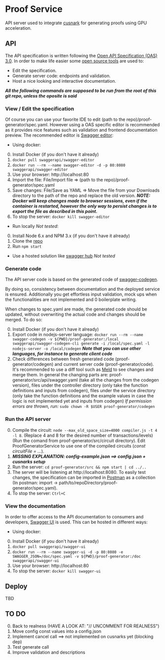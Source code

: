 # Proof Service
API server used to integrate [cusnark](https://github.com/iden3/cusnarks) for generating proofs using GPU acceleration.

## API

The API specification is written following the [Open API Specification (OAS) 3.0](https://swagger.io/specification/).
In order to make life easier some [open source tools](https://swagger.io/tools/open-source/) are used to:
- Edit the specification.
- Generate server code: endpoints and validation.
- Host a nice looking and interactive documentation.

***All the following commands are supposed to be run from the root of this git repo, unless the oposite is said***

###  View / Edit the specification

Of course you can use your favorite IDE to edit (path to the repo)/proof-generator/spec.yaml. However using a OAS specific editor is recommended as it provides nice features such as validation and frontend documentation preview. The recommended editor is [Swagger editor](https://github.com/swagger-api/swagger-editor):

- Using docker:
0. Install Docker (if you don't have it already)
1. `docker pull swaggerapi/swagger-editor`
2. `docker run --rm --name swagger-editor -d -p 80:8080 swaggerapi/swagger-editor`
3. Use your browser: http://localhost:80
4. Import the file: File/Import file => (path to the repo)/proof-generator/spec.yaml
5. Save changes: File/Save as YAML => Move the file from your Downloads directory to the path of the repo and replace the old version. ***NOTE: Docker will keep changes made to browser sessions, even if the container is restarted, however the only way to persist changes is to export the file as described in this point.***
6. To stop the server: `docker kill swagger-editor`

- Run locally *Not tested*:
0. Install Node 6.x and NPM 3.x (if you don't have it already)
1. Clone the [repo](https://github.com/swagger-api/swagger-editor)
2. Run `npm start`

- Use a hosted solution like [swagger hub](https://swagger.io/tools/swaggerhub/) *Not tested*

### Generate code

The API server code is based on the generated code of [swagger-codegen](https://github.com/swagger-api/swagger-codegen).

By doing so, consistency between documentation and the deployed service is ensured. Additionally you get effortless input validation, mock ups when the functionalities are not implemented and 0 boilerplate writing.

When changes to spec.yaml are made, the generated code should be updated, without overwriting the actual code and changes should be merged. To do so:

0. Install Docker (if you don't have it already)
1. Export code in nodejs-server language: `docker run --rm --name swagger-codegen -v ${PWD}/proof-generator:/local swaggerapi/swagger-codegen-cli generate -i /local/spec.yaml -l nodejs-server -o /local/codegen` ***Note that you can use other languages, for instance to generate client code***
2. Check differences between fresh generated code (proof-generator/codegen) and current server code (proof-generator/code). It's recommended to use a diff tool such as [Meld](http://meldmerge.org/) to see changes and merge them. In general the changing parts are: proof-generator/src/api/swagger.yaml (take all the changes from the codegen version), files under the controller directory (only take the function definitions and inputs from codegen), files under the service directory (only take the function definitions and the example values in case the logic is not implemented yet and inputs from codegen) *If permission errors are thrown, run:* `sudo chown -R $USER proof-generator/codegen`

### Run the API server

0. Compile the circuit: `node --max_old_space_size=4000 compiler.js -t 4 -l 8`. (Replace 4 and 8 for the desired number of transactions/levels) (Run the comand from proof-generator/src/circuit directory). Edit ProofGeneratorService to use one of the compiled circuits (*const circuitFile = ...*).
0. ***MISSING EXPLANATION: config-example.json ==> config.json + cusnarks setup***
1. Run the server: `cd proof-generator/src && npm start | cd ../..`
2. The server will be listening at http://localhost:8080. To easily test changes, the specification can be imported in [Postman](https://www.getpostman.com/) as a collection (In postman: import -> path/to/repoDirectory/proof-generator/spec.yaml).
3. To stop the server: `Ctrl+C`


### View the documentation

In order to offer access to the API documentation to consumers and developers, [Swagger UI](https://github.com/swagger-api/swagger-ui) is used. This can be hosted in different ways:

- Using docker:
0. Install Docker (if you don't have it already)
1. `docker pull swaggerapi/swagger-ui`
2. `docker run --rm --name swagger-ui -d -p 80:8080 -e SWAGGER_JSON=/doc/spec.yaml -v ${PWD}/proof-generator:/doc swaggerapi/swagger-ui`
3. Use your browser: http://localhost:80
4. To stop the server: `docker kill swagger-ui`

## Deploy

TBD

## TO DO

0. Back to realness (HAVE A LOOK AT: "// UNCOMMENT FOR REALNESS")
0. Move config const values into a config.json
1. Implement cancel call ==> not implemented on cusnarks yet (blocking dep)
2. Test generate call
3. Improve validation and descriptions 
